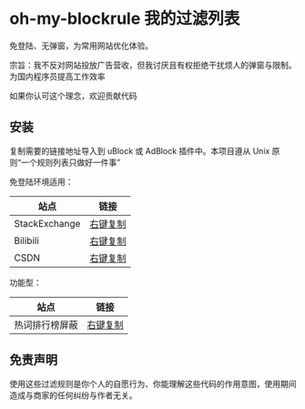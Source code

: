 # oh-my-blockrule 我的过滤列表

免登陆、无弹窗，为常用网站优化体验。

宗旨：我不反对网站投放广告营收，但我讨厌且有权拒绝干扰烦人的弹窗与限制。为国内程序员提高工作效率

如果你认可这个理念，欢迎贡献代码

## 安装

复制需要的链接地址导入到 uBlock 或 AdBlock 插件中。本项目遵从 Unix 原则“一个规则列表只做好一件事”

免登陆环境适用：

| 站点          | 链接                                                                                       |
| ------------- | ------------------------------------------------------------------------------------------ |
| StackExchange | [右键复制](https://raw.githubusercontent.com/LittleboyHarry/oh-my-blockrule/main/nologin-rules/stackexchange.txt) |
| Bilibili | [右键复制](https://raw.githubusercontent.com/LittleboyHarry/oh-my-blockrule/main/nologin-rules/bilibili.txt) |
| CSDN | [右键复制](https://raw.githubusercontent.com/LittleboyHarry/oh-my-blockrule/main/nologin-rules/csdn.txt) |

功能型：

| 站点          | 链接                                                                                       |
| ------------- | ------------------------------------------------------------------------------------------ |
| 热词排行榜屏蔽 | [右键复制](https://raw.githubusercontent.com/LittleboyHarry/oh-my-blockrule/main/rules/nohotword.txt) |

## 免责声明

使用这些过滤规则是你个人的自愿行为、你能理解这些代码的作用意图，使用期间造成与商家的任何纠纷与作者无关。

